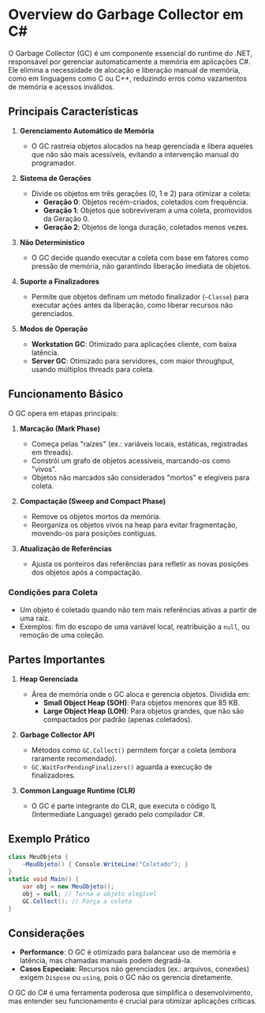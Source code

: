 # Overview do Garbage Collector em C#

O Garbage Collector (GC) é um componente essencial do runtime do .NET, responsável por gerenciar automaticamente a memória em aplicações C#. Ele elimina a necessidade de alocação e liberação manual de memória, como em linguagens como C ou C++, reduzindo erros como vazamentos de memória e acessos inválidos.

## Principais Características

1. **Gerenciamento Automático de Memória**
   - O GC rastreia objetos alocados na heap gerenciada e libera aqueles que não são mais acessíveis, evitando a intervenção manual do programador.

2. **Sistema de Gerações**
   - Divide os objetos em três gerações (0, 1 e 2) para otimizar a coleta:
     - **Geração 0**: Objetos recém-criados, coletados com frequência.
     - **Geração 1**: Objetos que sobreviveram a uma coleta, promovidos da Geração 0.
     - **Geração 2**: Objetos de longa duração, coletados menos vezes.

3. **Não Determinístico**
   - O GC decide quando executar a coleta com base em fatores como pressão de memória, não garantindo liberação imediata de objetos.

4. **Suporte a Finalizadores**
   - Permite que objetos definam um método finalizador (`~Classe`) para executar ações antes da liberação, como liberar recursos não gerenciados.

5. **Modos de Operação**
   - **Workstation GC**: Otimizado para aplicações cliente, com baixa latência.
   - **Server GC**: Otimizado para servidores, com maior throughput, usando múltiplos threads para coleta.

## Funcionamento Básico

O GC opera em etapas principais:

1. **Marcação (Mark Phase)**
   - Começa pelas "raízes" (ex.: variáveis locais, estáticas, registradas em threads).
   - Constrói um grafo de objetos acessíveis, marcando-os como "vivos".
   - Objetos não marcados são considerados "mortos" e elegíveis para coleta.

2. **Compactação (Sweep and Compact Phase)**
   - Remove os objetos mortos da memória.
   - Reorganiza os objetos vivos na heap para evitar fragmentação, movendo-os para posições contíguas.

3. **Atualização de Referências**
   - Ajusta os ponteiros das referências para refletir as novas posições dos objetos após a compactação.

### Condições para Coleta
- Um objeto é coletado quando não tem mais referências ativas a partir de uma raiz.
- Exemplos: fim do escopo de uma variável local, reatribuição a `null`, ou remoção de uma coleção.

## Partes Importantes

1. **Heap Gerenciada**
   - Área de memória onde o GC aloca e gerencia objetos. Dividida em:
     - **Small Object Heap (SOH)**: Para objetos menores que 85 KB.
     - **Large Object Heap (LOH)**: Para objetos grandes, que não são compactados por padrão (apenas coletados).

2. **Garbage Collector API**
   - Métodos como `GC.Collect()` permitem forçar a coleta (embora raramente recomendado).
   - `GC.WaitForPendingFinalizers()` aguarda a execução de finalizadores.

3. **Common Language Runtime (CLR)**
   - O GC é parte integrante do CLR, que executa o código IL (Intermediate Language) gerado pelo compilador C#.

## Exemplo Prático
```csharp
class MeuObjeto {
    ~MeuObjeto() { Console.WriteLine("Coletado"); }
}
static void Main() {
    var obj = new MeuObjeto();
    obj = null; // Torna o objeto elegível
    GC.Collect(); // Força a coleta
}
```

## Considerações
- **Performance**: O GC é otimizado para balancear uso de memória e latência, mas chamadas manuais podem degradá-la.
- **Casos Especiais**: Recursos não gerenciados (ex.: arquivos, conexões) exigem `Dispose` ou `using`, pois o GC não os gerencia diretamente.

O GC do C# é uma ferramenta poderosa que simplifica o desenvolvimento, mas entender seu funcionamento é crucial para otimizar aplicações críticas.
